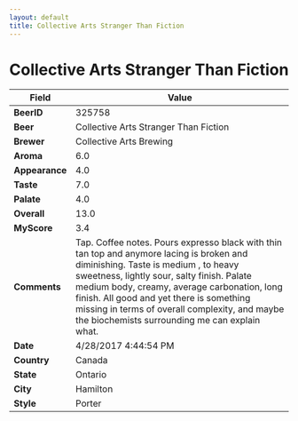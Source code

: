 ```yaml
---
layout: default
title: Collective Arts Stranger Than Fiction
---
```


# Collective Arts Stranger Than Fiction

| Field         | Value     |
|---------------|-----------|
| **BeerID** | 325758 |
| **Beer** | Collective Arts Stranger Than Fiction |
| **Brewer** | Collective Arts Brewing |
| **Aroma** | 6.0 |
| **Appearance** | 4.0 |
| **Taste** | 7.0 |
| **Palate** | 4.0 |
| **Overall** | 13.0 |
| **MyScore** | 3.4 |
| **Comments** | Tap. Coffee notes. Pours expresso black with thin tan top and anymore lacing is broken and diminishing. Taste is medium , to heavy sweetness, lightly sour, salty finish. Palate medium body, creamy, average carbonation, long finish. All good and yet there is something missing in terms of overall complexity, and maybe the biochemists surrounding me can explain what. |
| **Date** | 4/28/2017 4:44:54 PM |
| **Country** | Canada |
| **State** | Ontario |
| **City** | Hamilton |
| **Style** | Porter |
